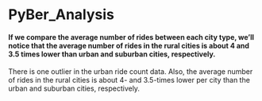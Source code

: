 # PyBer_Analysis
#### If we compare the average number of rides between each city type, we’ll notice that the average number of rides in the rural cities is about 4 and 3.5 times lower than urban and suburban cities, respectively.
There is one outlier in the urban ride count data. Also, the average number of rides in the rural cities is about 4- and 3.5-times lower per city than the urban and suburban cities, respectively.
